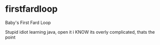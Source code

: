 # firstfardloop
Baby's First Fard Loop

Stupid idiot learning java, open it
i KNOW its overly complicated, thats the point
